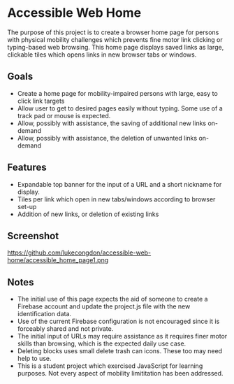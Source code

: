 # Accessible Web Home

The purpose of this project is to create a browser home page for persons with physical mobility challenges which prevents fine motor link clicking or typing-based web browsing. This home page displays saved links as large, clickable tiles which opens links in new browser tabs or windows. 

## Goals
* Create a home page for mobility-impaired persons with large, easy to click link targets
* Allow user to get to desired pages easily without typing. Some use of a track pad or mouse is expected. 
* Allow, possibly with assistance, the saving of additional new links on-demand
* Allow, possibly with assistance, the deletion of unwanted links on-demand 

## Features
* Expandable top banner for the input of a URL and a short nickname for display.
* Tiles per link which open in new tabs/windows according to browser set-up
* Addition of new links, or deletion of existing links 

## Screenshot

https://github.com/lukecongdon/accessible-web-home/accessible_home_page1.png

## Notes
* The initial use of this page expects the aid of someone to create a Firebase account and update the project.js file with the new identification data.
* Use of the current Firebase configuration is not encouraged since it is forceably shared and not private.
* The initial input of URLs may require assistance as it requires finer motor skills than browsing, which is the expected daily use case.
* Deleting blocks uses small delete trash can icons. These too may need help to use. 
* This is a student project which exercised JavaScript for learning purposes. Not every aspect of mobility limititation has been addressed.